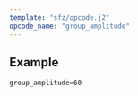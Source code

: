 ```yaml
---
template: "sfz/opcode.j2"
opcode_name: "group_amplitude"
---
```

## Example

```sfz
group_amplitude=60
```
